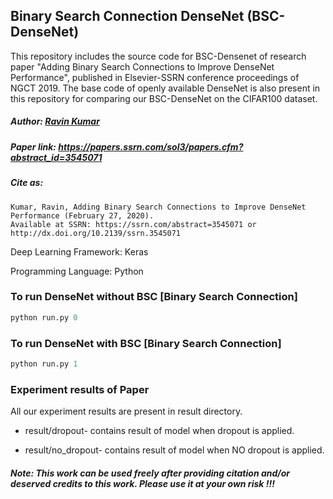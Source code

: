 ## Binary Search Connection DenseNet (BSC-DenseNet)
This repository includes the source code for BSC-Densenet of research paper "Adding Binary Search Connections to Improve DenseNet Performance", published in Elsevier-SSRN conference proceedings of NGCT 2019. The base code of openly available DenseNet is also present in this repository for comparing our BSC-DenseNet on the CIFAR100 dataset.

##### Author: [Ravin Kumar](https://mr-ravin.github.io/)

##### Paper link: https://papers.ssrn.com/sol3/papers.cfm?abstract_id=3545071

##### Cite as:

```
Kumar, Ravin, Adding Binary Search Connections to Improve DenseNet Performance (February 27, 2020).
Available at SSRN: https://ssrn.com/abstract=3545071 or http://dx.doi.org/10.2139/ssrn.3545071 
```

Deep Learning Framework: Keras

Programming Language: Python

### To run DenseNet without BSC [Binary Search Connection]
```python
python run.py 0
```

### To run DenseNet with BSC [Binary Search Connection]
```python
python run.py 1
```

### Experiment results of Paper
All our experiment results are present in result directory.

- result/dropout- contains result of model when dropout is applied.

- result/no_dropout- contains result of model when NO dropout is applied.

##### Note: This work can be used freely after providing citation and/or deserved credits to this work. Please use it at your own risk !!!
